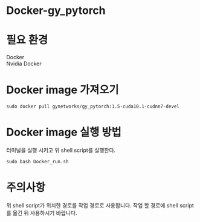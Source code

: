 # Docker-gy_pytorch
# 필요 환경
Docker\
Nvidia Docker

# Docker image 가져오기
~~~
sudo docker pull gynetworks/gy_pytorch:1.5-cuda10.1-cudnn7-devel
~~~

# Docker image 실행 방법
터미널을 실행 시키고 위 shell script를 실행한다.
~~~
sudo bash Docker_run.sh
~~~

# 주의사항
위 shell script가 위치한 경로를 작업 경로로 사용합니다. 작업 할 경로에 shell script를 옮긴 뒤 사용하시기 바랍니다.
